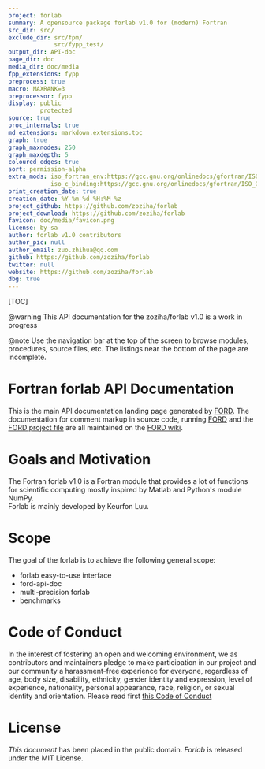 ```yaml
---
project: forlab
summary: A opensource package forlab v1.0 for (modern) Fortran
src_dir: src/
exclude_dir: src/fpm/
             src/fypp_test/
output_dir: API-doc
page_dir: doc
media_dir: doc/media
fpp_extensions: fypp
preprocess: true
macro: MAXRANK=3
preprocessor: fypp
display: public
         protected
source: true
proc_internals: true
md_extensions: markdown.extensions.toc
graph: true
graph_maxnodes: 250
graph_maxdepth: 5
coloured_edges: true
sort: permission-alpha
extra_mods: iso_fortran_env:https://gcc.gnu.org/onlinedocs/gfortran/ISO_005fFORTRAN_005fENV.html
            iso_c_binding:https://gcc.gnu.org/onlinedocs/gfortran/ISO_005fC_005fBINDING.html#ISO_005fC_005fBINDING
print_creation_date: true
creation_date: %Y-%m-%d %H:%M %z
project_github: https://github.com/zoziha/forlab
project_download: https://github.com/zoziha/forlab
favicon: doc/media/favicon.png
license: by-sa
author: forlab v1.0 contributors
author_pic: null
author_email: zuo.zhihua@qq.com
github: https://github.com/zoziha/forlab
twitter: null
website: https://github.com/zoziha/forlab
dbg: true
---
```


[TOC]

@warning This API documentation for the zoziha/forlab v1.0 is a work in progress

@note
Use the navigation bar at the top of the screen to browse modules, procedures, source files, etc.
The listings near the bottom of the page are incomplete.

Fortran forlab API Documentation
================================

This is the main API documentation landing page generated by [FORD].
The documentation for comment markup in source code, running [FORD] and the [FORD project file] are all maintained on the [FORD wiki].

[FORD]: https://github.com/Fortran-FOSS-Programmers/ford#readme
[FORD wiki]: https://github.com/Fortran-FOSS-Programmers/ford/wiki
[FORD project file]: https://github.com/fortran-lang/stdlib/blob/master/API-doc-FORD-file.md

Goals and Motivation
====================

The Fortran forlab v1.0 is a Fortran module that provides a lot of functions for scientific computing mostly inspired by Matlab and Python's module NumPy.  
Forlab is mainly developed by Keurfon Luu. 

Scope
=====

The goal of the forlab is to achieve the following general scope:

* forlab easy-to-use interface
* ford-api-doc
* multi-precision forlab
* benchmarks

Code of Conduct
===============

In the interest of fostering an open and welcoming environment, we as contributors and maintainers pledge to make participation in our project and our community a harassment-free experience for everyone, regardless of age, body size, disability, ethnicity, gender identity and expression, level of experience, nationality, personal appearance, race, religion, or sexual identity and orientation. Please read first [this Code of Conduct](./page/contributing/CodeOfConduct.html)

License
=======
_This document_ has been placed in the public domain.
_Forlab_ is released under the MIT License.
